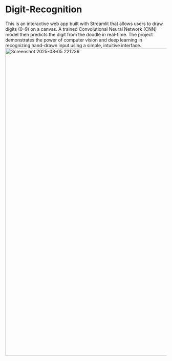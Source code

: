 # Digit-Recognition
This is an interactive web app built with Streamlit that allows users to draw digits (0–9) on a canvas. A trained Convolutional Neural Network (CNN) model then predicts the digit from the doodle in real-time. The project demonstrates the power of computer vision and deep learning in recognizing hand-drawn input using a simple, intuitive interface.
<img width="1497" height="961" alt="Screenshot 2025-08-05 221236" src="https://github.com/user-attachments/assets/5689ca2e-9504-4a23-83c9-e881529b018c" />
